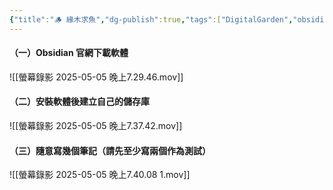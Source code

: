 ```yaml
---
{"title":"🪵 緣木求魚","dg-publish":true,"tags":["DigitalGarden","obsidian","self_learing","website_design","🎯學習歷程檔案"],"type":["🎯學習歷程檔案"],"permalink":"///","dgPassFrontmatter":true,"noteIcon":"","created":"2025-05-05T19:13:04.973+08:00","updated":"2025-05-05T19:44:00.538+08:00"}
---
```



#### （一）Obsidian 官網下載軟體

![[螢幕錄影 2025-05-05 晚上7.29.46.mov]]

#### （二）安裝軟體後建立自己的儲存庫

![[螢幕錄影 2025-05-05 晚上7.37.42.mov]]

#### （三）隨意寫幾個筆記（請先至少寫兩個作為測試）

![[螢幕錄影 2025-05-05 晚上7.40.08 1.mov]]

